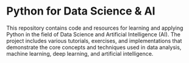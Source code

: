 # Python for Data Science & AI
This repository contains code and resources for learning and applying Python in the field of Data Science and Artificial Intelligence (AI). The project includes various tutorials, exercises, and implementations that demonstrate the core concepts and techniques used in data analysis, machine learning, deep learning, and artificial intelligence.

